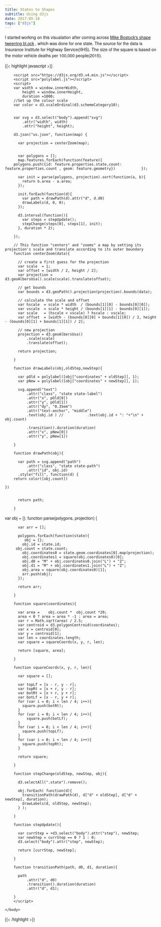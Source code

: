 ```yaml
---
title: States to Shapes
subtitle: Using d3js
date: 2017-05-10
tags: ["d3js"]
---
```



I started working on this visualation after coming across  <a href="https://bl.ocks.org/mbostock/3081153">Mike Bostock's shape tweening bl.ock</a> , 
 which was done for one state. The source for the data is 
Insurance Institute for Highway Service(IIHS). The size of the square is based on the motor vehicle deaths per 100,000 people(2015).

<!--more-->

{{< highlight javascript >}}


<html>
	<head>
		<style>
		body {
			margin: 0;
			font-family: "Helvetica Neue", sans-serif;
		}
		.state-path {
			fill: #ccc;
			stroke: #fff;
			stroke-width: 5px;
		}
		.state-label {
			font-size: .65em;
		}
		</style>
	</head>
	<body step="0">

		<script src="https://d3js.org/d3.v4.min.js"></script>
		<script src="polylabel.js"></script>
		<script>
		var width = window.innerWidth,
		    height = window.innerHeight,
		    duration =1000;
        //Set up the colour scale
        var color = d3.scaleOrdinal(d3.schemeCategory10);


		var svg = d3.select("body").append("svg")
		    .attr("width", width)
		    .attr("height", height);

		d3.json("us.json", function(map) {

		  var projection = centerZoom(map);


		  var polygons = [];
		  map.features.forEach(function(feature){
        polygons.push({id: feature.properties.state,count: feature.properties.count , geom: feature.geometry})			  });

		  var init = parse(polygons, projection).sort(function(a, b){
		    return b.area - a.area;
		  });

		  init.forEach(function(d){
		    var path = drawPath(d).attr("d", d.d0)
		    drawLabels(d, 0, 0);
		  });

		  d3.interval(function(){
		    var steps = stepUpdate();
		    stepChange(steps[0], steps[1], init);
		  }, duration * 2);

		});

		// This function "centers" and "zooms" a map by setting its projection's scale and translate according to its outer boundary
		function centerZoom(data){

		  // create a first guess for the projection
		  var scale  = 1;
		  var offset = [width / 2, height / 2];
		  var projection = d3.geoAlbersUsa().scale(scale).translate(offset);

		  // get bounds
		  var bounds = d3.geoPath().projection(projection).bounds(data);

		  // calculate the scale and offset
		  var hscale  = scale * width  / (bounds[1][0] - bounds[0][0]);
		  var vscale  = scale * height / (bounds[1][1] - bounds[0][1]);
		  var scale   = (hscale < vscale) ? hscale : vscale;
		  var offset  = [width - (bounds[0][0] + bounds[1][0]) / 2, height - (bounds[0][1] + bounds[1][1]) / 2];

		  // new projection
		  projection = d3.geoAlbersUsa()
		      .scale(scale)
		      .translate(offset);

		  return projection;

		}

		function drawLabels(obj,oldStep,newStep){

		  var pOld = polylabel([obj["coordinates" + oldStep]], 1);
		  var pNew = polylabel([obj["coordinates" + newStep]], 1);

		  svg.append("text")
		      .attr("class", "state state-label")
		      .attr("x", pOld[0])
		      .attr("y", pOld[1])
		      .attr("dy", "0.35em")
		      .attr("text-anchor", "middle")
		      .text(obj.id ) //		      .text(obj.id + ": "+"\n" + obj.count)

		      .transition().duration(duration)
		      .attr("x", pNew[0])
		      .attr("y", pNew[1])

		}

		function drawPath(obj){

		  var path = svg.append("path")
		      .attr("class", "state state-path")
		      .attr("id", obj.id)
          .style("fill", function(d) {
		return color([obj.count])

	})


		  return path;

		}
   var obj = {};
		function parse(polygons, projection) {

		  var arr = [];

		  polygons.forEach(function(state){
		     obj = {};
		    obj.id = state.id;
         obj.count = state.count;
		    obj.coordinates0 = state.geom.coordinates[0].map(projection);
		    obj.coordinates1 = square(obj.coordinates0)[0];
		    obj.d0 = "M" + obj.coordinates0.join("L") + "Z";
		    obj.d1 = "M" + obj.coordinates1.join("L") + "Z";
		    obj.area = square(obj.coordinates0)[1];
		    arr.push(obj);
		  });

		  return arr;

		}

		function square(coordinates){

		  var area =    obj.count *  obj.count *20;
		  area < 0 ? area = area * -1 : area = area;
		  var r = Math.sqrt(area) / 2.5;
		  var centroid = d3.polygonCentroid(coordinates);
		  var x = centroid[0];
		  var y = centroid[1];
		  var len = coordinates.length;
		  var square = squareCoords(x, y, r, len);

		  return [square, area];

		}

		function squareCoords(x, y, r, len){

		  var square = [];

		  var topLf = [x - r, y - r];
		  var topRt = [x + r, y - r];
		  var botRt = [x + r, y + r];
		  var botLf = [x - r, y + r];
		  for (var i = 0; i < len / 4; i++){
		    square.push(botRt);
		  }
		  for (var i = 0; i < len / 4; i++){
		      square.push(botLf);
		  }
		  for (var i = 0; i < len / 4; i++){
		    square.push(topLf);
		  }
		  for (var i = 0; i < len / 4; i++){
		    square.push(topRt);
		  }

		  return square;

		}

		function stepChange(oldStep, newStep, obj){

		  d3.selectAll(".state").remove();

		  obj.forEach( function(d){
		    transitionPath(drawPath(d), d["d" + oldStep], d["d" + newStep], duration);
		    drawLabels(d, oldStep, newStep);
		  } );

		}

		function stepUpdate(){

		  var currStep = +d3.select("body").attr("step"), newStep;
		  var newStep = currStep == 0 ? 1 : 0;
		  d3.select("body").attr("step", newStep);

		  return [currStep, newStep];

		}

		function transitionPath(path, d0, d1, duration){

		  path
		      .attr("d", d0)
		      .transition().duration(duration)
		      .attr("d", d1);

		}
		</script>

	</body>
</html>



{{< /highlight >}}


